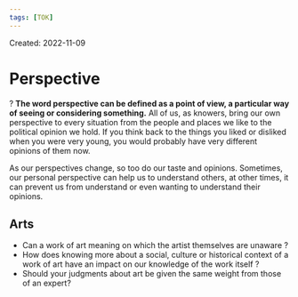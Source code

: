 ```yaml
---
tags: [TOK] 
---
```

Created: 2022-11-09

# Perspective
?
**The word perspective can be defined as a point of view, a particular way of seeing or considering something.**
All of us, as knowers, bring our own perspective to every situation from the people and places we like to the political opinion we hold. If you think back to the things you liked or disliked when you were very young, you would probably have very different opinions of them now.
<!--SR:!2024-06-10,322,230-->

As our perspectives change, so too do our taste and opinions. Sometimes, our personal perspective can help us to understand others, at other times, it can prevent us from understand or even wanting to understand their opinions.

## Arts
- Can a work of art meaning on which the artist themselves are unaware ?
- How does knowing more about a social, culture or historical context of a work of art have an impact on our knowledge of the work itself ?
- Should your judgments about art be given the same weight from those of an expert?